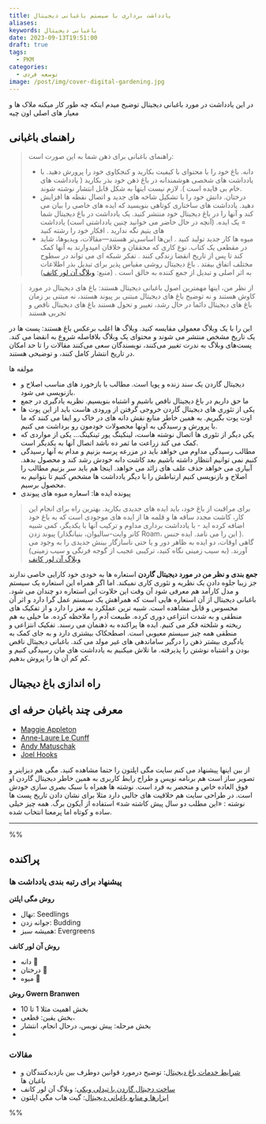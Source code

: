 ```yaml
---
title: یادداشت برداری با سیستم باغبانی دیجیتال
aliases: 
keywords: باغبانی دیجیتال
date: 2023-09-13T19:51:00
draft: true
tags:
  - PKM
categories:
  - توسعه فردی
image: /post/img/cover-digital-gardening.jpg
---
```



در این یادداشت در مورد باغبانی دیجیتال توضیح میدم اینکه چه طور کار میکنه ملاک ها و معیار های اصلی اون چیه



## راهنمای باغبانی
> راهنمای باغبانی برای ذهن شما به این صورت است:
> - دانه. باغ خود را با محتوای با کیفیت بکارید و کنجکاوی خود را پرورش دهید. با یادداشت های شخصی هوشمندانه در باغ ذهن خود بذر بکارید ( یادداشت های خام بی فایده است ). لازم نیست اینها به شکل قابل انتشار نوشته شوند.
> - درختان. دانش خود را با تشکیل شاخه های جدید و اتصال نقطه ها افزایش دهید. یادداشت های ساختاری کوتاهی بنویسید که ایده های خاصی را بیان می کند و آنها را در باغ دیجیتال خود منتشر کنید. یک یادداشت در باغ دیجیتال شما = یک ایده. (آنچه در حال حاضر می خوانید چنین یادداشتی است) یادداشت های یتیم نگه ندارید . افکار خود را رشته کنید
> - میوه ها کار جدید تولید کنید . این‌ها اساسی‌تر هستند—مقالات، ویدیوها، شاید در مقطعی یک کتاب. نوع کاری که محققان و خلاقان امیدوارند به آنها کمک کند تا پس از تاریخ انقضا زندگی کنند .
> تفکر شبکه ای می تواند در سطوح مختلف اتفاق بیفتد . باغ دیجیتال روشی مقیاس پذیر برای تبدیل بذر اطلاعات به اثر اصلی و تبدیل از جمع کننده به خالق است . 
> (منبع: [وبلاگ آن لور کانف](https://www.mentalnodes.com/a-gardening-guide-for-your-mind))



> از نظر من، اینها مهمترین اصول باغبانی دیجیتال هستند:
> باغ های دیجیتال در مورد کاوش هستند و نه توضیح
> باغ های دیجیتال مبتنی بر پیوند هستند، نه مبتنی بر زمان
> باغ های دیجیتال دائما در حال رشد، تغییر و تحول هستند
> باغ های دیجیتال ناقص و تجربی هستند
>
این را با یک وبلاگ معمولی مقایسه کنید. وبلاگ ها اغلب برعکس باغ هستند: پست ها در یک تاریخ مشخص منتشر می شوند و محتوای یک وبلاگ بلافاصله شروع به انقضا می کند. پست‌های وبلاگ به ندرت تغییر می‌کنند، نویسندگان سعی می‌کنند مقالات را تا حد امکان در تاریخ انتشار کامل کنند، و توضیحی هستند.


مولفه ها
- دیجیتال گاردن یک سند زنده و پویا است. مطالب با بازخورد های مناسب اصلاح و بازنویسی می شود.
- ما حق داریم در باغ دیجیتال ناقص باشیم و اشتباه بنویسیم. نظریه یادگیری در جمع
- یکی از تئوری های دیجیتال گاردن خروجی گرفتن از ورودی هاست باید از این پوت ها اوت پوت بگیریم. به همین خاطر منابع نقش دانه های در خاک رو ایفا می کنند که ما با پرورش و رسیدگی به اونها محصولات خودمون رو برداشت می کنیم.
- یکی دیگر از تئوری ها اتصال نوشته هاست، لینکینگ یور ثینکینگ... یکی از مواردی که کمک می کند زراعت ما ثمر ده باشد اتصال آنها به یکدیگر است.
- مطالب رسیدگی مداوم می خواهد باید در مزرعه پرسه بزنیم و مدام به آنها رسیدگی کنیم نمی توانیم انتظار داشته باشیم بعد کاشت دانه خودش رشد کند و محصول بدهد. آبیاری می خواهد حذف علف های زائد می خواهد. اینجا هم باید سر بزنیم مطالب را اصلاح و بازنویسی کنیم ارتباطش را با دیگر یادداشت ها مشخص کنیم تا بتوانیم به محصول برسیم.
- پیونده ایده ها: اسعاره میوه های پیوندی
>   برای مراقبت از باغ خود، باید ایده های جدیدی بکارید. بهترین راه برای انجام این کار، کاشت مجدد ساقه ها و قلمه ها از ایده های موجودی است که به باغ خود اضافه کرده اید - با یادداشت برداری مداوم و ترکیب آنها با یکدیگر، کمی شبیه پیوند زدن (کانر وایت-سالیوان، بنیانگذار Roam، این را می نامد. ایده جنس ). گاهی اوقات، دو ایده به ظاهر دور و یا حتی ناسازگار بینش جدیدی را به وجود می آورند. (به سیب زمینی نگاه کنید، ترکیبی عجیب از گوجه فرنگی و سیب زمینی) [وبلاگ آن لور کانف](https://nesslabs.com/mind-garden)


**جمع بندی و نظر من در مورد دیجیتال گاردن**
استعاره ها به خودی خود کارایی خاصی ندارند جز زیبا جلوه دادن یک نظریه و تئوری کاری نمیکند. اما اگر همراه این استعاره یک سیستم و مدل کارآمد هم معرفی شود آن وقت این حلاوت این استعاره دو چندان می شود. باغبانی دیجیتال از آن استعاره هایی است که همراهش یک سیستم عمل گرا دارد و اثر آن محسوس و قابل مشاهده است. شبیه ترین عملکرد به مغز را دارد و از تفکیک های منطقی و به شدت انتزاعی دوری کرده. طبیعت آدم را ملاحظه کرده. ما خیلی به هم ریخته و شلخته فکر می کنیم. ایده ها پراکنده به ذهنمان می رسند. تفکیک انتزاعی و منطقی همه چیز سیستم معیوبی است. اصطحکاک بیشتری دارد و به جای کمک به یادگیری بیشتر ذهن را درگیر ساماندهی های غیر مولد می کند. باغبانی دیجیتال ناقص بودن و اشتباه نوشتن را پذیرفته. ما تلاش میکنیم به یادداشت های مان رسیدگی کنیم و کم کم آن ها را پروش بدهیم.


## راه اندازی باغ دیجیتال


## معرفی چند باغبان حرفه ای
- [Maggie Appleton](https://maggieappleton.com/)
- [Anne-Laure Le Cunff](https://www.mentalnodes.com/)
-  [Andy Matuschak](https://notes.andymatuschak.org/About_these_notes)
- [Joel Hooks](https://joelhooks.com/)

از بین اینها پیشنهاد می کنم سایت مگی اپلتون را حتما مشاهده کنید. مگی هم دیزاینر و تصویر ساز است هم برنامه نویس و طراح رابط کاربری به همین خاطر دیجیتال گاردن او فوق العاده خاص و منحصر به فرد است. نوشته ها همراه با سبک بصری سازی خودش است. در طراحی سایت هم خلاقیت های جالبی دارد مثلا برای نشان دادن تاریخ پست ها نوشته : «این مطلب دو سال پیش کاشته شد» استفاده از آیکون برگ. همه چیز خیلی ساده و کوتاه اما پرمعنا انتخاب شده.


___
%%
## پراکنده
### پیشنهاد برای رتبه بندی یادداشت ها
**روش مگی اپلتن**
- نهال: Seedlings
- جوانه زدن: Budding
- همیشه سبز: Evergreens

**روش آن لور کانف**
- دانه 🌱
- درختان 🌳
- میوه 🍎

**روش Gwern Branwen**
- بخش اهمیت مثلا 1 تا 10
- بخش یقین: قطعی،
- بخش مرحله: پیش نویس، درحال انجام، انتشار
- 







### مقالات
- [شرایط خدمات باغ دیجیتال](https://www.swyx.io/digital-garden-tos): توضیح درمورد قوانین دوطرف بین بازدیدکنندگان و باغبان ها
- [ساخت دجیتال گاردن با تیدلی ویکی](https://nesslabs.com/digital-garden-tiddlywiki): وبلاگ آن لور کانف
- [ابزارها و منابع باغبانی دیجیتال](https://github.com/MaggieAppleton/digital-gardeners): گیت هاب مگی اپلتون

%%